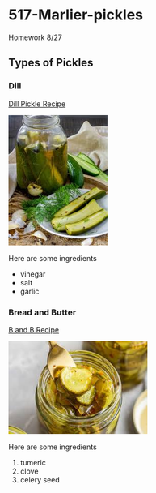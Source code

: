 # 517-Marlier-pickles
 Homework 8/27

## Types of Pickles

### Dill

[Dill Pickle Recipe](https://www.google.com/url?sa=t&source=web&rct=j&opi=89978449&url=https://www.loveandlemons.com/dill-pickles-recipe/&ved=2ahUKEwji2Oi4ooeIAxWVTTABHbGxFQ0QFnoECCYQAQ&usg=AOvVaw3gyto3o4o5qpsPe-Eta9dm)

![dill pickles in a jar and on a plate](images/dill%20pickle.jpeg)

Here are some ingredients

* vinegar
* salt
* garlic

### Bread and Butter

[B and B Recipe](https://www.google.com/url?sa=t&source=web&rct=j&opi=89978449&url=https://www.browneyedbaker.com/bread-and-butter-pickles/&ved=2ahUKEwig89DdooeIAxUASzABHTepDfcQFnoECBIQAQ&usg=AOvVaw3kBG3xpxSdYu_0A2nf68h2)

![bread and butter pickles in a jar](images/b%20and%20b%20pickle.jpeg)

Here are some ingredients

1. tumeric
2. clove
3. celery seed

